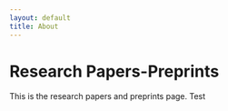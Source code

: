 ```yaml
---
layout: default
title: About
---
```

# Research Papers-Preprints
This is the research papers and preprints page. Test
